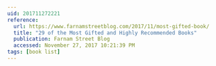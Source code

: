 ```yaml
---
uid: 201711272221
reference:
  url: https://www.farnamstreetblog.com/2017/11/most-gifted-book/
  title: "29 of the Most Gifted and Highly Recommended Books"
  publication: Farnam Street Blog
  accessed: November 27, 2017 10:21:39 PM
tags: [book list]
---
```

